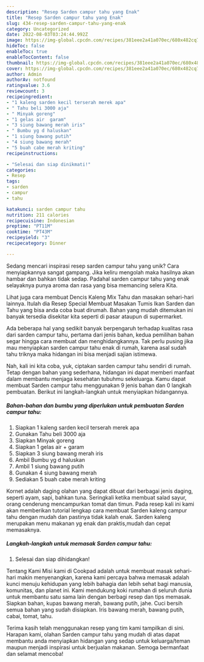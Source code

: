 ```yaml
---
description: "Resep Sarden campur tahu yang Enak"
title: "Resep Sarden campur tahu yang Enak"
slug: 434-resep-sarden-campur-tahu-yang-enak
category: Uncategorized
date: 2022-08-03T03:24:44.992Z
image: https://img-global.cpcdn.com/recipes/381eee2a41a070ec/680x482cq70/sarden-campur-tahu-foto-resep-utama.jpg
hideToc: false
enableToc: true
enableTocContent: false
thumbnail: https://img-global.cpcdn.com/recipes/381eee2a41a070ec/680x482cq70/sarden-campur-tahu-foto-resep-utama.jpg
cover: https://img-global.cpcdn.com/recipes/381eee2a41a070ec/680x482cq70/sarden-campur-tahu-foto-resep-utama.jpg
author: Admin
authorAv: notfound
ratingvalue: 3.6
reviewcount: 3
recipeingredient:
- "1 kaleng sarden kecil terserah merek apa"
- " Tahu beli 3000 aja"
- " Minyak goreng"
- "1 gelas air  garam"
- "3 siung bawang merah iris"
- " Bumbu yg d haluskan"
- "1 siung bawang putih"
- "4 siung bawang merah"
- "5 buah cabe merah kriting"
recipeinstructions:

- "Selesai dan siap dinikmati!"
categories:
- Resep
tags:
- sarden
- campur
- tahu

katakunci: sarden campur tahu 
nutrition: 211 calories
recipecuisine: Indonesian
preptime: "PT11M"
cooktime: "PT43M"
recipeyield: "3"
recipecategory: Dinner

---
```





Sedang mencari inspirasi resep sarden campur tahu yang unik? Cara menyiapkannya sangat gampang. Jika keliru mengolah maka hasilnya akan hambar dan bahkan tidak sedap. Padahal sarden campur tahu yang enak selayaknya punya aroma dan rasa yang bisa memancing selera Kita.





Lihat juga cara membuat Dencis Kaleng Mix Tahu dan masakan sehari-hari lainnya. Itulah dia Resep Special Membuat Masakan Tumis Ikan Sarden dan Tahu yang bisa anda coba buat dirumah. Bahan yang mudah ditemukan ini banyak tersedia disekitar kita seperti di pasar ataupun di supermarket.

Ada beberapa hal yang sedikit banyak berpengaruh terhadap kualitas rasa dari sarden campur tahu, pertama dari jenis bahan, kedua pemilihan bahan segar hingga cara membuat dan menghidangkannya. Tak perlu pusing jika mau menyiapkan sarden campur tahu enak di rumah, karena asal sudah tahu triknya maka hidangan ini bisa menjadi sajian istimewa.






Nah, kali ini kita coba, yuk, ciptakan sarden campur tahu sendiri di rumah. Tetap dengan bahan yang sederhana, hidangan ini dapat memberi manfaat dalam membantu menjaga kesehatan tubuhmu sekeluarga. Kamu dapat membuat Sarden campur tahu menggunakan 9 jenis bahan dan 0 langkah pembuatan. Berikut ini langkah-langkah untuk menyiapkan hidangannya.

<!--inarticleads1-->

##### Bahan-bahan dan bumbu yang diperlukan untuk pembuatan Sarden campur tahu:

1. Siapkan 1 kaleng sarden kecil terserah merek apa
1. Gunakan  Tahu beli 3000 aja
1. Siapkan  Minyak goreng
1. Siapkan 1 gelas air + garam
1. Siapkan 3 siung bawang merah iris
1. Ambil  Bumbu yg d haluskan
1. Ambil 1 siung bawang putih
1. Gunakan 4 siung bawang merah
1. Sediakan 5 buah cabe merah kriting


Kornet adalah daging olahan yang dapat dibuat dari berbagai jenis daging, seperti ayam, sapi, bahkan tuna. Seringkali ketika membuat salad sayur, orang cenderung mencampurkan tomat dan timun. Pada resep kali ini kami akan memberikan tutorial lengkap cara membuat Sarden kaleng campur tahu dengan mudah dan pastinya tidak kalah enak. Sarden kaleng merupakan menu makanan yg enak dan praktis,mudah dan cepat memasaknya. 

<!--inarticleads2-->

##### Langkah-langkah untuk memasak Sarden campur tahu:


1. Selesai dan siap dihidangkan!

Tentang Kami Misi kami di Cookpad adalah untuk membuat masak sehari-hari makin menyenangkan, karena kami percaya bahwa memasak adalah kunci menuju kehidupan yang lebih bahagia dan lebih sehat bagi manusia, komunitas, dan planet ini. Kami mendukung koki rumahan di seluruh dunia untuk membantu satu sama lain dengan berbagi resep dan tips memasak. Siapkan bahan, kupas bawang merah, bawang putih, jahe. Cuci bersih semua bahan yang sudah disiapkan. Iris bawang merah, bawang putih, cabai, tomat, tahu. 

Terima kasih telah menggunakan resep yang tim kami tampilkan di sini. Harapan kami, olahan Sarden campur tahu yang mudah di atas dapat membantu anda menyiapkan hidangan yang sedap untuk keluarga/teman maupun menjadi inspirasi untuk berjualan makanan. Semoga bermanfaat dan selamat mencoba!
